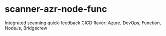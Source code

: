 # scanner-azr-node-func
Integrated scanning quick-feedback CICD flavor: Azure, DevOps, Function, NodeJs, Bridgecrew
